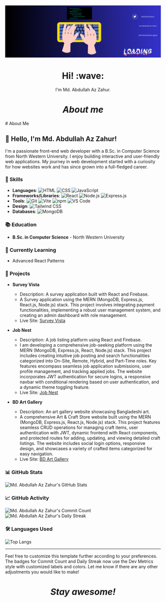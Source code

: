 ![Social banner for Md. Abdullah Az Zahur](assets/GitHub.gif)
<h1 align='center'> Hi! :wave:</h1>
<p align='center'>
I'm Md. Abdullah Az Zahur.
</p>

<h1 align='center'><i>About me</i></h1>
<p>
# About Me

## 👋 Hello, I'm Md. Abdullah Az Zahur!

I'm a passionate front-end web developer with a B.Sc. in Computer Science from North Western University. I enjoy building interactive and user-friendly web applications. My journey in web development started with a curiosity for how websites work and has since grown into a full-fledged career.

### 🌟 Skills

- **Languages**:
  ![HTML](https://img.shields.io/badge/HTML-E34F26?style=for-the-badge&logo=html5&logoColor=white)
  ![CSS](https://img.shields.io/badge/CSS-1572B6?style=for-the-badge&logo=css3&logoColor=white)
  ![JavaScript](https://img.shields.io/badge/JavaScript-F7DF1E?style=for-the-badge&logo=javascript&logoColor=black)
- **Frameworks/Libraries**:
  ![React](https://img.shields.io/badge/React-20232A?style=for-the-badge&logo=react&logoColor=61DAFB)
  ![Node.js](https://img.shields.io/badge/Node.js-339933?style=for-the-badge&logo=nodedotjs&logoColor=white)
  ![Express.js](https://img.shields.io/badge/Express.js-000000?style=for-the-badge&logo=express&logoColor=white)
- **Tools**:
  ![Git](https://img.shields.io/badge/Git-F05032?style=for-the-badge&logo=git&logoColor=white)
  ![Vite](https://img.shields.io/badge/Vite-646CFF?style=for-the-badge&logo=vite&logoColor=white)
  ![npm](https://img.shields.io/badge/npm-CB3837?style=for-the-badge&logo=npm&logoColor=white)
  ![VS Code](https://img.shields.io/badge/VS_Code-0078D4?style=for-the-badge&logo=visualstudiocode&logoColor=white)
- **Design**:
  ![Tailwind CSS](https://img.shields.io/badge/Tailwind_CSS-38B2AC?style=for-the-badge&logo=tailwindcss&logoColor=white)
- **Databases**:
  ![MongoDB](https://img.shields.io/badge/MongoDB-4EA94B?style=for-the-badge&logo=mongodb&logoColor=white)

### 📚 Education

- **B.Sc. in Computer Science** - North Western University

### 🌱 Currently Learning

- Advanced React Patterns

### 💼 Projects

- **Survey Vista**
  - Description: A survey application built with React and Firebase.
  - A Survey application using the MERN (MongoDB, Express.js, React.js, Node.js) stack. This project involves integrating payment functionalities, implementing a robust user management system, and creating an admin dashboard with role management.
  - Live Site: [Survey Vista](https://survey-vista.web.app/)
  
- **Job Nest**
  - Description: A job listing platform using React and Firebase.
  - I am developing a comprehensive job-seeking platform using the MERN (MongoDB, Express.js, React, Node.js) stack. This project includes creating intuitive job posting and search functionalities categorized into On-Site, Remote, Hybrid, and Part-Time roles. Key features encompass seamless job application submissions, user profile management, and tracking applied jobs. The website incorporates JWT authentication for secure logins, a responsive navbar with conditional rendering based on user authentication, and a dynamic theme toggling feature.
  - Live Site: [Job Nest](https://job-nest-391e1.web.app/)
  
- **BD Art Gallery**
  - Description: An art gallery website showcasing Bangladeshi art.
  - A comprehensive Art & Craft Store website built using the MERN (MongoDB, Express.js, React.js, Node.js) stack. This project features seamless CRUD operations for managing craft items, user authentication with JWT, dynamic frontend with React components, and protected routes for adding, updating, and viewing detailed craft listings. The website includes social login options, responsive design, and showcases a variety of crafted items categorized for easy navigation.
  - Live Site: [BD Art Gallery](https://bd-art-gallery.firebaseapp.com/)

### 📊 GitHub Stats

![Md. Abdullah Az Zahur's GitHub Stats](https://github-readme-stats.vercel.app/api?username=Abdullah-Az-Zahur&show_icons=true&theme=radical)

### 📈 GitHub Activity

![Md. Abdullah Az Zahur's Commit Count](https://img.shields.io/github/commit-activity/m/Abdullah-Az-Zahur/Abdullah-Az-Zahur?style=for-the-badge&label=Commit%20Count&color=blue)
![Md. Abdullah Az Zahur's Daily Streak](https://img.shields.io/github/commit-activity/w/Abdullah-Az-Zahur/Abdullah-Az-Zahur?style=for-the-badge&label=Daily%20Streak&color=green)

### 🛠️ Languages Used

![Top Langs](https://github-readme-stats.vercel.app/api/top-langs/?username=Abdullah-Az-Zahur&layout=compact&theme=radical)

---

Feel free to customize this template further according to your preferences. The badges for Commit Count and Daily Streak now use the Dev Metrics style with customized labels and colors. Let me know if there are any other adjustments you would like to make!

</p>

<h1 align='center'><i>Stay awesome!</i></h1>
